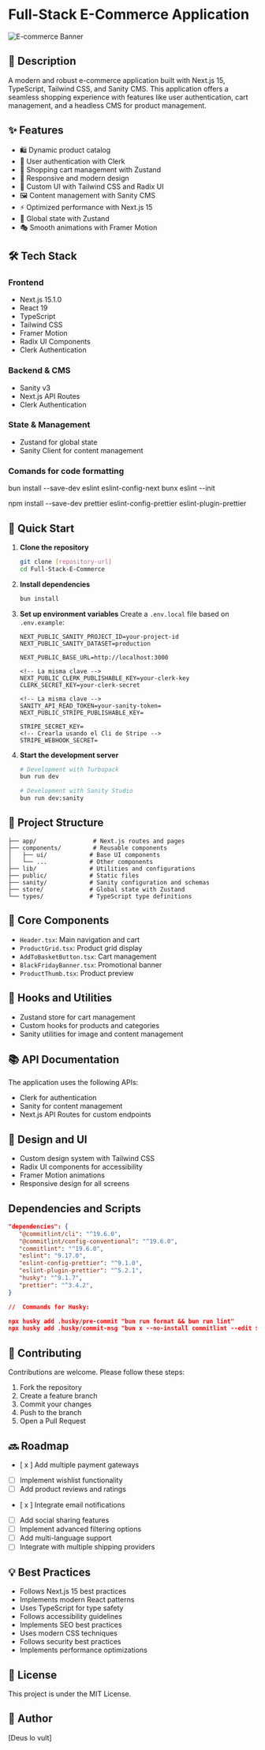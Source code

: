 # Full-Stack E-Commerce Application

![E-commerce Banner](./public/resource.png)

## 🚀 Description

A modern and robust e-commerce application built with Next.js 15, TypeScript, Tailwind CSS, and Sanity CMS. This application offers a seamless shopping experience with features like user authentication, cart management, and a headless CMS for product management.

## ✨ Features

- 🛍️ Dynamic product catalog
- 🔐 User authentication with Clerk
- 🛒 Shopping cart management with Zustand
- 📱 Responsive and modern design
- 🎨 Custom UI with Tailwind CSS and Radix UI
- 🖼️ Content management with Sanity CMS
- ⚡ Optimized performance with Next.js 15
- 🔄 Global state with Zustand
- 🎭 Smooth animations with Framer Motion

## 🛠️ Tech Stack

### Frontend

- Next.js 15.1.0
- React 19
- TypeScript
- Tailwind CSS
- Framer Motion
- Radix UI Components
- Clerk Authentication

### Backend & CMS

- Sanity v3
- Next.js API Routes
- Clerk Authentication

### State & Management

- Zustand for global state
- Sanity Client for content management

### Comands for code formatting

bun install --save-dev eslint eslint-config-next
bunx eslint --init

npm install --save-dev prettier eslint-config-prettier eslint-plugin-prettier

## 🚀 Quick Start

1. **Clone the repository**

   ```bash
   git clone [repository-url]
   cd Full-Stack-E-Commerce
   ```

2. **Install dependencies**

   ```bash
   bun install
   ```

3. **Set up environment variables**
   Create a `.env.local` file based on `.env.example`:

   ```env
   NEXT_PUBLIC_SANITY_PROJECT_ID=your-project-id
   NEXT_PUBLIC_SANITY_DATASET=production

   NEXT_PUBLIC_BASE_URL=http://localhost:3000

   <!-- La misma clave -->
   NEXT_PUBLIC_CLERK_PUBLISHABLE_KEY=your-clerk-key
   CLERK_SECRET_KEY=your-clerk-secret

   <!-- La misma clave -->
   SANITY_API_READ_TOKEN=your-sanity-token=
   NEXT_PUBLIC_STRIPE_PUBLISHABLE_KEY=

   STRIPE_SECRET_KEY=
   <!-- Crearla usando el Cli de Stripe -->
   STRIPE_WEBHOOK_SECRET=
   ```

4. **Start the development server**

   ```bash
   # Development with Turbopack
   bun run dev

   # Development with Sanity Studio
   bun run dev:sanity
   ```

## 📁 Project Structure

```
├── app/                # Next.js routes and pages
├── components/         # Reusable components
│   ├── ui/            # Base UI components
│   └── ...            # Other components
├── lib/               # Utilities and configurations
├── public/            # Static files
├── sanity/            # Sanity configuration and schemas
├── store/             # Global state with Zustand
└── types/             # TypeScript type definitions
```

## 🧩 Core Components

- `Header.tsx`: Main navigation and cart
- `ProductGrid.tsx`: Product grid display
- `AddToBasketButton.tsx`: Cart management
- `BlackFridayBanner.tsx`: Promotional banner
- `ProductThumb.tsx`: Product preview

## 🔧 Hooks and Utilities

- Zustand store for cart management
- Custom hooks for products and categories
- Sanity utilities for image and content management

## 📚 API Documentation

The application uses the following APIs:

- Clerk for authentication
- Sanity for content management
- Next.js API Routes for custom endpoints

## 🎨 Design and UI

- Custom design system with Tailwind CSS
- Radix UI components for accessibility
- Framer Motion animations
- Responsive design for all screens

## Dependencies and Scripts

```json
"dependencies": {
   "@commitlint/cli": "^19.6.0",
   "@commitlint/config-conventional": "^19.6.0",
   "commitlint": "^19.6.0",
   "eslint": "9.17.0",
   "eslint-config-prettier": "^9.1.0",
   "eslint-plugin-prettier": "^5.2.1",
   "husky": "^9.1.7",
   "prettier": "^3.4.2",
}

//  Commands for Husky:

npx husky add .husky/pre-commit "bun run format && bun run lint"
npx husky add .husky/commit-msg "bun x --no-install commitlint --edit $1"
```

## 🤝 Contributing

Contributions are welcome. Please follow these steps:

1. Fork the repository
2. Create a feature branch
3. Commit your changes
4. Push to the branch
5. Open a Pull Request

## 🔜 Roadmap

- [ x ] Add multiple payment gateways
- [ ] Implement wishlist functionality
- [ ] Add product reviews and ratings
- [ x ] Integrate email notifications
- [ ] Add social sharing features
- [ ] Implement advanced filtering options
- [ ] Add multi-language support
- [ ] Integrate with multiple shipping providers

## 💡 Best Practices

- Follows Next.js 15 best practices
- Implements modern React patterns
- Uses TypeScript for type safety
- Follows accessibility guidelines
- Implements SEO best practices
- Uses modern CSS techniques
- Follows security best practices
- Implements performance optimizations

## 📝 License

This project is under the MIT License.

## 👥 Author

[Deus lo vult]
